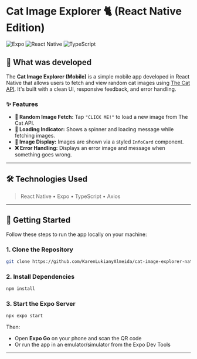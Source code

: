 # Cat Image Explorer 🐈 (React Native Edition)

![Expo](https://img.shields.io/badge/Expo-48CAF5?style=flat&logo=expo&logoColor=white)
![React Native](https://img.shields.io/badge/React%20Native-20232A?style=flat&logo=react&logoColor=61DAFB)
![TypeScript](https://img.shields.io/badge/TypeScript-007ACC?style=flat&logo=typescript&logoColor=white)

## 📱 What was developed

The **Cat Image Explorer (Mobile)** is a simple mobile app developed in React Native that allows users to fetch and view random cat images using [The Cat API](https://thecatapi.com/). It's built with a clean UI, responsive feedback, and error handling.

### ✨ Features

- **🐾 Random Image Fetch:** Tap `"CLICK ME!"` to load a new image from The Cat API.
- **🔄 Loading Indicator:** Shows a spinner and loading message while fetching images.
- **📸 Image Display:** Images are shown via a styled `InfoCard` component.
- **❌ Error Handling:** Displays an error image and message when something goes wrong.

---

## 🛠️ Technologies Used

> React Native • Expo • TypeScript • Axios

---

## 🚀 Getting Started

Follow these steps to run the app locally on your machine:

### 1. Clone the Repository

```bash
git clone https://github.com/KarenLukianyAlmeida/cat-image-explorer-native
```

### 2. Install Dependencies

```bash
npm install
```

### 3. Start the Expo Server

```bash
npx expo start
```

Then:
- Open **Expo Go** on your phone and scan the QR code  
- Or run the app in an emulator/simulator from the Expo Dev Tools

---
